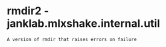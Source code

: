 # rmdir2 - janklab.mlxshake.internal.util

```text
A version of rmdir that raises errors on failure


```

